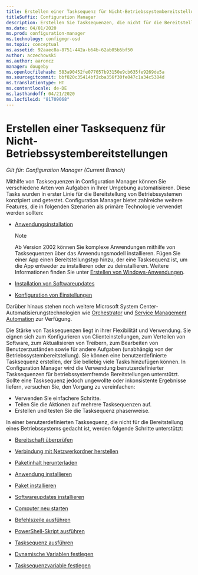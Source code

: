 ```yaml
---
title: Erstellen einer Tasksequenz für Nicht-Betriebssystembereitstellungen
titleSuffix: Configuration Manager
description: Erstellen Sie Tasksequenzen, die nicht für die Bereitstellung eines Betriebssystems gedacht sind, um beispielsweise Software zu verteilen oder Tasks zu automatisieren.
ms.date: 04/01/2020
ms.prod: configuration-manager
ms.technology: configmgr-osd
ms.topic: conceptual
ms.assetid: 92aaec8a-8751-442a-b64b-62ab05b5bf50
author: aczechowski
ms.author: aaroncz
manager: dougeby
ms.openlocfilehash: 583a90452fe077057b93150e9cb635fe9269de5a
ms.sourcegitcommit: bbf820c35414bf2cba356f30fe047c1a34c5384d
ms.translationtype: HT
ms.contentlocale: de-DE
ms.lasthandoff: 04/21/2020
ms.locfileid: "81709068"
---
```

# <a name="create-a-task-sequence-for-non-os-deployments"></a>Erstellen einer Tasksequenz für Nicht-Betriebssystembereitstellungen

*Gilt für: Configuration Manager (Current Branch)*

Mithilfe von Tasksequenzen in Configuration Manager können Sie verschiedene Arten von Aufgaben in Ihrer Umgebung automatisieren. Diese Tasks wurden in erster Linie für die Bereitstellung von Betriebssystemen konzipiert und getestet. Configuration Manager bietet zahlreiche weitere Features, die in folgenden Szenarien als primäre Technologie verwendet werden sollten:

- [Anwendungsinstallation](../../apps/understand/introduction-to-application-management.md)

    > [!NOTE]
    > Ab Version 2002 können Sie komplexe Anwendungen mithilfe von Tasksequenzen über das Anwendungsmodell installieren. Fügen Sie einer App einen Bereitstellungstyp hinzu, der eine Tasksequenz ist, um die App entweder zu installieren oder zu deinstallieren. Weitere Informationen finden Sie unter [Erstellen von Windows-Anwendungen](../../apps/get-started/creating-windows-applications.md#bkmk_tsdt).<!-- 3555953 -->

- [Installation von Softwareupdates](../../sum/understand/software-updates-introduction.md)

- [Konfiguration von Einstellungen](../../compliance/understand/ensure-device-compliance.md)

Darüber hinaus stehen noch weitere Microsoft System Center-Automatisierungstechnologien wie [Orchestrator](https://docs.microsoft.com/system-center/orchestrator/) und [Service Management Automation](https://docs.microsoft.com/system-center/sma/) zur Verfügung.  

Die Stärke von Tasksequenzen liegt in ihrer Flexibilität und Verwendung. Sie eignen sich zum Konfigurieren von Clienteinstellungen, zum Verteilen von Software, zum Aktualisieren von Treibern, zum Bearbeiten von Benutzerzuständen sowie für andere Aufgaben (unabhängig von der Betriebssystembereitstellung). Sie können eine benutzerdefinierte Tasksequenz erstellen, der Sie beliebig viele Tasks hinzufügen können. In Configuration Manager wird die Verwendung benutzerdefinierter Tasksequenzen für betriebssystemfremde Bereitstellungen unterstützt. Sollte eine Tasksequenz jedoch ungewollte oder inkonsistente Ergebnisse liefern, versuchen Sie, den Vorgang zu vereinfachen:

- Verwenden Sie einfachere Schritte.
- Teilen Sie die Aktionen auf mehrere Tasksequenzen auf.
- Erstellen und testen Sie die Tasksequenz phasenweise.

In einer benutzerdefinierten Tasksequenz, die nicht für die Bereitstellung eines Betriebssystems gedacht ist, werden folgende Schritte unterstützt:  

- [Bereitschaft überprüfen](../understand/task-sequence-steps.md#BKMK_CheckReadiness)  

- [Verbindung mit Netzwerkordner herstellen](../understand/task-sequence-steps.md#BKMK_ConnectToNetworkFolder)  

- [Paketinhalt herunterladen](../understand/task-sequence-steps.md#BKMK_DownloadPackageContent)  

- [Anwendung installieren](../understand/task-sequence-steps.md#BKMK_InstallApplication)  

- [Paket installieren](../understand/task-sequence-steps.md#BKMK_InstallPackage)  

- [Softwareupdates installieren](../understand/task-sequence-steps.md#BKMK_InstallSoftwareUpdates)  

- [Computer neu starten](../understand/task-sequence-steps.md#BKMK_RestartComputer)  

- [Befehlszeile ausführen](../understand/task-sequence-steps.md#BKMK_RunCommandLine)  

- [PowerShell-Skript ausführen](../understand/task-sequence-steps.md#BKMK_RunPowerShellScript)  

- [Tasksequenz ausführen](../understand/task-sequence-steps.md#child-task-sequence)  

- [Dynamische Variablen festlegen](../understand/task-sequence-steps.md#BKMK_SetDynamicVariables)  

- [Tasksequenzvariable festlegen](../understand/task-sequence-steps.md#BKMK_SetTaskSequenceVariable)  
